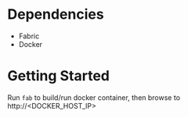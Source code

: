 # Dependencies

* Fabric
* Docker

# Getting Started

Run `fab` to build/run docker container, then browse to http://<DOCKER_HOST_IP>
